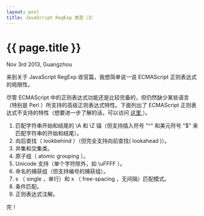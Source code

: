 ```yaml
---
layout: post
title: JavaScript RegExp 类型（3）
---
```


{{ page.title }}
=======================
<p class="meta">Nov 3rd 2013, Guangzhou</p>

来到关于 JavaScript  RegExp 收官篇，我想简单说一说 ECMAScript 正则表达式的局限性。
<!-- more -->

尽管 ECMAScript 中的正则表达式功能还是比较完备的，但仍然缺少某些语言（特别是 Perl ）所支持的高级正则表达式特性。下面列出了 ECMAScript 正则表达式不支持的特性（想要进一步了解的话，可以访问 <a href="http://regular-expressions.info"> 这里 </a>）。

1. 匹配字符串开始和结尾的 \A 和 \Z 锚（但支持插入符号 "^" 和美元符号 "$" 来匹配字符串的开始和结尾）。
2. 向后查找（ lookbehind ）（但完全支持向前查找( lookahead )）。
3. 并集和交集类。
4. 原子组（ atomic grouping ）。
5.  Unicode 支持（单个字符除外，如 \uFFFF ）。
6. 命名的捕获组（但支持编号的捕获组）。
7.  s （ single ，单行）和 x （ free-spacing ，无间隔）匹配模式。
8. 条件匹配。
9. 正则表达式注解。

完！
